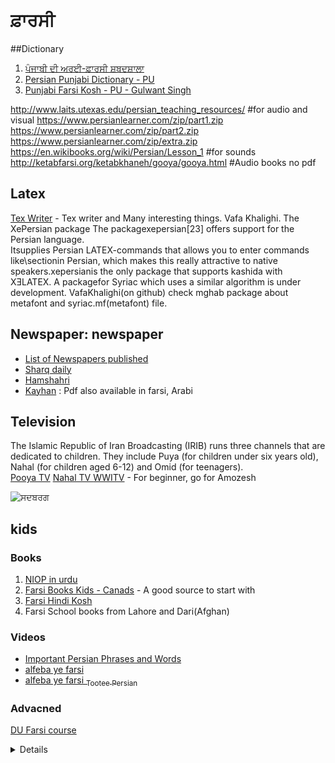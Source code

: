 # ਫ਼ਾਰਸੀ

##Dictionary
1. [ਪੰਜਾਬੀ ਦੀ ਅਰਈ-ਫ਼ਾਰਸੀ ਸ਼ਬਦਸ਼ਾਲਾ](https://archive.org/details/dli.language.1538/mode/2up)
2. [Persian Punjabi Dictionary - PU](https://archive.org/details/PersianPunjabiDictionary/page/n1/mode/2up)
3. [Punjabi Farsi Kosh - PU - Gulwant Singh](https://archive.org/details/punjabi-persian-dictionary/mode/2up)


http://www.laits.utexas.edu/persian_teaching_resources/ #for audio and visual
	https://www.persianlearner.com/zip/part1.zip
	https://www.persianlearner.com/zip/part2.zip
	https://www.persianlearner.com/zip/extra.zip
https://en.wikibooks.org/wiki/Persian/Lesson_1          #for sounds
http://ketabfarsi.org/ketabkhaneh/gooya/gooya.html		#Audio books no pdf

## Latex
[Tex Writer](http://behdad.org/) - Tex writer and Many interesting things.
Vafa Khalighi. The XePersian package
The packagexepersian[23] offers support for the Persian language.  
Itsupplies Persian LATEX-commands that allows you to enter commands like\sectionin Persian, which makes this really attractive to native speakers.xepersianis the only package that supports kashida with XƎLATEX. A packagefor Syriac which uses a similar algorithm is under development.
VafaKhalighi(on github) check mghab package about metafont and syriac.mf(metafont) file.

## Newspaper: newspaper
- [List of Newspapers published](https://www.parstimes.com/papers.html)
- [Sharq daily](http://sharghdaily.com/fa/main/page)
- [Hamshahri](https://www.hamshahrionline.ir/)
- [Kayhan](https://kayhan.ir/) : Pdf also available in farsi, Arabi


## Television
The Islamic Republic of Iran Broadcasting (IRIB) runs three channels that are dedicated to children. They include Puya (for children under six years old), Nahal (for children aged 6-12) and Omid (for teenagers).  
[Pooya TV](http://www.pooyatv.ir/clips/misc/item/212972-%DA%A9%D9%84%DB%8C%D9%BE-%D8%AF%D9%86%DB%8C%D8%A7%DB%8C-%D8%B2%DB%8C%D8%A8%D8%A7)
[Nahal TV ](http://nahaltv.ir/index)
[WWITV](https://wwitv.com/tv_channels/7490.htm) - For beginner, go for Amozesh

![ਸਦਬਰਗ](http://lokaai.com/wp/wp-content/uploads/2020/02/13p2.jpg)

## kids
### Books
1. [NIOP in urdu](https://www.nios.ac.in/online-course-material/secondary-courses/persian-(236).aspx)
2. [Farsi Books Kids - Canads](https://maktab.ca/farsi/) - A good source to start with
3. [Farsi Hindi Kosh](https://www.chdpublication.education.gov.in/ebook/b119/content/Farsi-Hindi%20Kosh.pdf)
4. Farsi School books from Lahore and Dari(Afghan)
                      

<!--- Vidoes session for beginners. Un-ordered list with Asterisk --->
### Videos
* [Important Persian Phrases and Words](https://youtu.be/APWfEjUaAuo?list=PLXveRoE0ZKN83ssrmvFv4qsIoLlKjoQGP)
* [alfeba ye farsi](https://www.youtube.com/watch?v=JbS-I1I6c0k)
* [alfeba ye farsi <sub>Tootee Persian</sub>](https://www.youtube.com/watch?v=GcorqzsAHtc)

### Advacned
[DU Farsi course](https://persian.du.ac.in/courses.html)

<details>
Open in edge browser
http://www.chap.sch.ir/


http://www.chap.sch.ir/sites/default/files/lbooks/1402-1403/8/C103.pdf
http://www.chap.sch.ir/sites/default/files/lbooks/1402-1403/8/C104.pdf
http://www.chap.sch.ir/sites/default/files/lbooks/1399-1400/8/C105-.pdf
http://www.chap.sch.ir/sites/default/files/lbooks/1402-1403/8/C106.pdf
http://www.chap.sch.ir/sites/default/files/lbooks/1402-1403/8/C101.pdf


http://www.chap.sch.ir/sites/default/files/lbooks/1402-1403/9/C201.pdf
http://www.chap.sch.ir/sites/default/files/lbooks/1402-1403/9/C202.pdf
http://www.chap.sch.ir/sites/default/files/lbooks/1402-1403/9/C203.pdf
http://www.chap.sch.ir/sites/default/files/lbooks/1402-1403/9/C204.pdf
http://www.chap.sch.ir/sites/default/files/lbooks/1402-1403/9/C205.pdf
http://www.chap.sch.ir/sites/default/files/lbooks/1402-1403/9/C206.pdf
http://www.chap.sch.ir/sites/default/files/lbooks/1402-1403/9/C219.pdf
http://www.chap.sch.ir/sites/default/files/lbooks/1402-1403/9/C220.pdf

http://www.chap.sch.ir/sites/default/files/lbooks/1402-1403/10/C301.pdf
http://www.chap.sch.ir/sites/default/files/lbooks/1402-1403/10/C302.pdf
http://www.chap.sch.ir/sites/default/files/lbooks/1402-1403/10/C304.pdf
http://www.chap.sch.ir/sites/default/files/lbooks/1402-1403/10/C303.pdf
http://www.chap.sch.ir/sites/default/files/lbooks/1402-1403/10/C305.pdf
http://www.chap.sch.ir/sites/default/files/lbooks/1402-1403/10/C306.pdf
http://www.chap.sch.ir/sites/default/files/lbooks/1402-1403/10/C307.pdf
http://www.chap.sch.ir/sites/default/files/lbooks/1402-1403/10/C319.pdf
http://www.chap.sch.ir/sites/default/files/lbooks/1402-1403/10/C320.pdf

http://www.chap.sch.ir/sites/default/files/lbooks/1402-1403/12/C402.pdf
http://www.chap.sch.ir/sites/default/files/lbooks/1402-1403/12/C403.pdf
http://www.chap.sch.ir/sites/default/files/lbooks/1402-1403/12/C404.pdf
http://www.chap.sch.ir/sites/default/files/lbooks/1402-1403/12/C405.pdf
http://www.chap.sch.ir/sites/default/files/lbooks/1402-1403/12/C406.pdf
http://www.chap.sch.ir/sites/default/files/lbooks/1402-1403/12/C407.pdf
http://www.chap.sch.ir/sites/default/files/lbooks/1402-1403/12/C419.pdf
http://www.chap.sch.ir/sites/default/files/lbooks/1402-1403/12/C420.pdf

http://www.chap.sch.ir/sites/default/files/lbooks/1402-1403/13/C502.pdf
http://www.chap.sch.ir/sites/default/files/lbooks/1402-1403/13/C503.pdf
http://www.chap.sch.ir/sites/default/files/lbooks/1402-1403/13/C504.pdf
http://www.chap.sch.ir/sites/default/files/lbooks/1402-1403/13/C505.pdf
http://www.chap.sch.ir/sites/default/files/lbooks/1402-1403/13/C506.pdf
http://www.chap.sch.ir/sites/default/files/lbooks/1402-1403/13/C507.pdf
http://www.chap.sch.ir/sites/default/files/lbooks/1402-1403/13/C519.pdf
http://www.chap.sch.ir/sites/default/files/lbooks/1402-1403/13/C520.pdf


http://www.chap.sch.ir/sites/default/files/lbooks/1402-1403/32/C602.pdf
http://www.chap.sch.ir/sites/default/files/lbooks/1402-1403/32/C603.pdf
http://www.chap.sch.ir/sites/default/files/lbooks/1402-1403/32/C604.pdf
http://www.chap.sch.ir/sites/default/files/lbooks/1402-1403/32/C605.pdf
http://www.chap.sch.ir/sites/default/files/lbooks/1402-1403/32/C606.pdf
http://www.chap.sch.ir/sites/default/files/lbooks/1402-1403/32/C607.pdf
http://www.chap.sch.ir/sites/default/files/lbooks/1402-1403/32/C612.pdf
http://www.chap.sch.ir/sites/default/files/lbooks/1402-1403/32/C617.pdf
http://www.chap.sch.ir/sites/default/files/lbooks/1402-1403/32/C619.pdf
http://www.chap.sch.ir/sites/default/files/lbooks/1402-1403/32/C620.pdf

http://www.chap.sch.ir/sites/default/files/lbooks/1402-1403/32/C6171.pdf


http://www.chap.sch.ir/sites/default/files/lbooks/1402-1403/555/C709.pdf
http://www.chap.sch.ir/sites/default/files/lbooks/1402-1403/555/C704.pdf
http://www.chap.sch.ir/sites/default/files/lbooks/1402-1403/555/C703.pdf
http://www.chap.sch.ir/sites/default/files/lbooks/1402-1403/555/C722.pdf

http://www.chap.sch.ir/sites/default/files/lbooks/1402-1403/558/C803.pdf
http://www.chap.sch.ir/sites/default/files/lbooks/1402-1403/558/C804.pdf
http://www.chap.sch.ir/sites/default/files/lbooks/1402-1403/558/C806.pdf
http://www.chap.sch.ir/sites/default/files/lbooks/1402-1403/558/C809.pdf
http://www.chap.sch.ir/sites/default/files/lbooks/1402-1403/558/C822.pdf





https://in.pinterest.com/pin/38421403055485344/

Old Persian books
https://www.asriran.com/fa/news/690157/%D8%AF%D8%A7%D9%86%D9%84%D9%88%D8%AF-%DA%A9%D8%AA%D8%A7%D8%A8-%D9%87%D8%A7%DB%8C-%D9%81%D8%A7%D8%B1%D8%B3%DB%8C-%D8%AF%D8%A8%D8%B3%D8%AA%D8%A7%D9%86-%D8%AF%D9%87%D9%87-60

https://cdn.asriran.com/files/fa/news/1398/7/1/1018858_172.pdf
https://cdn.asriran.com/files/fa/news/1398/7/1/1018859_640.pdf
https://cdn.asriran.com/files/fa/news/1398/7/1/1018860_458.pdf
https://cdn.asriran.com/files/fa/news/1398/7/1/1018861_606.zip

<\details>

